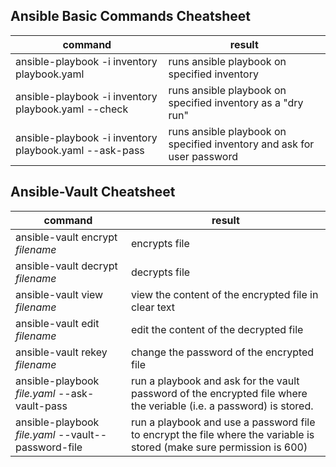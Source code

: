 ## Ansible Basic Commands Cheatsheet

| **command**                                            | **result**                                                             |
| ------------------------------------------------------ | ---------------------------------------------------------------------- |
| ansible-playbook -i inventory playbook.yaml            | runs ansible playbook on specified inventory                           |
| ansible-playbook -i inventory playbook.yaml --check    | runs ansible playbook on specified inventory as a "dry run"            |
| ansible-playbook -i inventory playbook.yaml --ask-pass | runs ansible playbook on specified inventory and ask for user password |

## Ansible-Vault Cheatsheet

| **command**                                         | **result**                                                                                                            |
| --------------------------------------------------- | --------------------------------------------------------------------------------------------------------------------- |
| ansible-vault encrypt *filename*                    | encrypts file                                                                                                         |
| ansible-vault decrypt *filename*                    | decrypts file                                                                                                         |
| ansible-vault view *filename*                       | view the content of the encrypted file in clear text                                                                  |
| ansible-vault edit *filename*                       | edit the content of the decrypted file                                                                                |
| ansible-vault rekey *filename*                      | change the password of the encrypted file                                                                             |
| ansible-playbook *file.yaml* --ask-vault-pass       | run a playbook and ask for the vault password of the encrypted file where the veriable (i.e. a password) is stored.   |
| ansible-playbook *file.yaml* --vault--password-file | run a playbook and use a password file to encrypt the file where the variable is stored (make sure permission is 600) |
